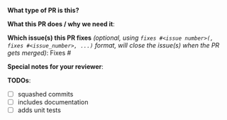 <!-- Please label this pull request according to what type of issue you are addressing -->
**What type of PR is this?**

<!--
Add one of the following kinds:
/kind feature
/kind bug
/kind api-change
/kind cleanup
/kind deprecation
/kind design
/kind documentation
/kind failing-test
/kind flake
-->

**What this PR does / why we need it**:

**Which issue(s) this PR fixes** *(optional, using `fixes #<issue number>(, fixes #<issue_number>, ...)` format, will close the issue(s) when the PR gets merged)*:
Fixes #

<!--
**Is this a chart or deployment yaml update?**
If yes, please update the yamls in the [manifest_staging/](https://github.com/kubernetes-sigs/secrets-store-csi-driver/tree/main/manifest_staging/) folder, where we host the staging charts and deployment yamls. All the yaml changes will then be promoted into the released charts folder with the next release. Please also add the new configurable values to the configuration [table](https://github.com/kubernetes-sigs/secrets-store-csi-driver/tree/main/manifest_staging/charts/secrets-store-csi-driver#configuration). 
-->
**Special notes for your reviewer**:

**TODOs**:
<!-- Put an "X" character inside the brackets of each completed task. Some may be optional depending on the PR. -->

- [ ] squashed commits
- [ ] includes documentation
- [ ] adds unit tests
